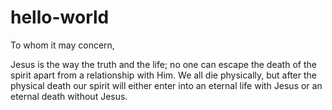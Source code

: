 # hello-world
To whom it may concern,

Jesus is the way the truth and the life; no one can escape the death of the spirit apart from a relationship with Him. We all die physically, but after the physical death our spirit will either enter into an eternal life with Jesus or an eternal death without Jesus.
